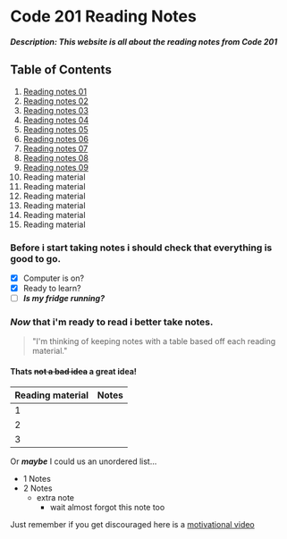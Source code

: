 # Code 201 Reading Notes
##### Description: This website is all about the reading notes from Code 201
## Table of Contents
1. [Reading notes 01](class-01.md)
2. [Reading notes 02](class-02.md)
3. [Reading notes 03](class-03.md)
4. [Reading notes 04](Class-04.md)
5. [Reading notes 05](class-05.md)
6. [Reading notes 06](class-06.md)
7. [Reading notes 07](class-07.md)
8. [Reading notes 08](class-08.md)
9. [Reading notes 09](class-09.md)
10. Reading material
11. Reading material
12. Reading material
13. Reading material
14. Reading material
15. Reading material

### Before i start taking notes i should check that everything is good to go.
- [x] Computer is on?
- [x] Ready to learn?
- [ ] ***Is my fridge running?***
### *Now* that i'm ready to read i better take notes.
>"I'm thinking of keeping notes with a table based off each reading material."
#### Thats ~~not a bad idea~~ a great idea!
| Reading material | Notes |
| ------------- |:-------------:| 
| 1 | |
| 2 | |
| 3 | |

Or ***maybe*** I could us an unordered list...
* 1 Notes
* 2 Notes
  * extra note
    * wait almost forgot this note too

Just remember if you get discouraged here is a [motivational video](https://www.youtube.com/watch?v=CLUkwYKTj7Q/)

